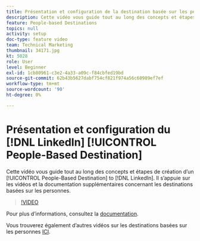 ```yaml
---
title: Présentation et configuration de la destination basée sur les personnes de LinkedIn
description: Cette vidéo vous guide tout au long des concepts et étapes de création d’une destination basée sur les personnes vers LinkedIn. Il s’appuie sur les vidéos et la documentation supplémentaires concernant les destinations basées sur les personnes.
feature: People-based Destinations
topics: null
activity: setup
doc-type: feature video
team: Technical Marketing
thumbnail: 34171.jpg
kt: 5028
role: User
level: Beginner
exl-id: 1cb80961-c3e2-4a33-a09c-f84cbfed19bd
source-git-commit: 62b43b5627dabf754cf821f974a56c60989ef7ef
workflow-type: tm+mt
source-wordcount: '90'
ht-degree: 0%

---
```


# Présentation et configuration du [!DNL LinkedIn] [!UICONTROL People-Based Destination]

Cette vidéo vous guide tout au long des concepts et étapes de création d’un [!UICONTROL People-Based Destination] to [!DNL LinkedIn]. Il s’appuie sur les vidéos et la documentation supplémentaires concernant les destinations basées sur les personnes.

>[!VIDEO](https://video.tv.adobe.com/v/34171/?quality=12)

Pour plus d’informations, consultez la [documentation](https://experienceleague.adobe.com/docs/audience-manager/user-guide/features/destinations/people-based/people-based-destinations-overview.html).

Vous trouverez également d’autres vidéos sur les destinations basées sur les personnes [ICI](https://adobe.ly/aamlearnpbd).
